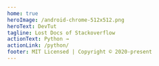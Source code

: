 ```yaml
---
home: true
heroImage: /android-chrome-512x512.png
heroText: DevTut
tagline: Lost Docs of Stackoverflow
actionText: Python →
actionLink: /python/
footer: MIT Licensed | Copyright © 2020-present
---
```

